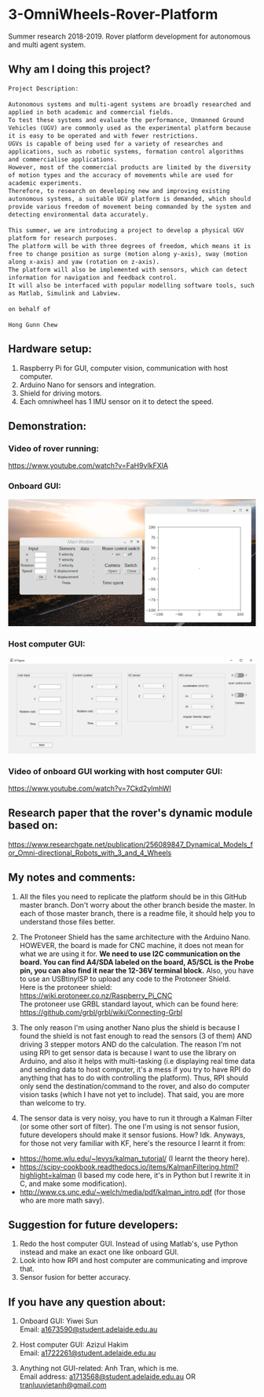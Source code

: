# 3-OmniWheels-Rover-Platform
Summer research 2018-2019. Rover platform development for autonomous and multi agent system.

## Why am I doing this project?
```
Project Description:

Autonomous systems and multi-agent systems are broadly researched and applied in both academic and commercial fields. 
To test these systems and evaluate the performance, Unmanned Ground Vehicles (UGV) are commonly used as the experimental platform because it is easy to be operated and with fewer restrictions. 
UGVs is capable of being used for a variety of researches and applications, such as robotic systems, formation control algorithms and commercialise applications. 
However, most of the commercial products are limited by the diversity of motion types and the accuracy of movements while are used for academic experiments.  
Therefore, to research on developing new and improving existing autonomous systems, a suitable UGV platform is demanded, which should provide various freedom of movement being commanded by the system and detecting environmental data accurately.

This summer, we are introducing a project to develop a physical UGV platform for research purposes. 
The platform will be with three degrees of freedom, which means it is free to change position as surge (motion along y-axis), sway (motion along x-axis) and yaw (rotation on z-axis). 
The platform will also be implemented with sensors, which can detect information for navigation and feedback control. 
It will also be interfaced with popular modelling software tools, such as Matlab, Simulink and Labview.

on behalf of

Hong Gunn Chew
```

## Hardware setup:
1. Raspberry Pi for GUI, computer vision, communication with host computer.
2. Arduino Nano for sensors and integration.
3. Shield for driving motors.
4. Each omniwheel has 1 IMU sensor on it to detect the speed.

## Demonstration:
### Video of rover running:
https://www.youtube.com/watch?v=FaH9vIkFXlA
### Onboard GUI:
![alt text](https://github.com/vitsensei/3-OmniWheels-Rover-Platform/blob/master/images/Onboard%20GUI.png)
### Host computer GUI:
![alt text](https://github.com/vitsensei/3-OmniWheels-Rover-Platform/blob/master/images/GUI_host.png)
### Video of onboard GUI working with host computer GUI:
https://www.youtube.com/watch?v=7Ckd2ylmhWI
## Research paper that the rover's dynamic module based on:
https://www.researchgate.net/publication/256089847_Dynamical_Models_for_Omni-directional_Robots_with_3_and_4_Wheels

## My notes and comments:
1. All the files you need to replicate the platform should be in this GitHub master branch. Don't worry about the other branch beside the master. In each of those master branch, there is a readme file, it should help you to understand those files better.

2. The Protoneer Shield has the same architecture with the Arduino Nano. HOWEVER, the board is made for CNC machine, it does not mean for what we are using it for. **We need to use I2C communication on the board. You can find A4/SDA labeled on the board, A5/SCL is the Probe pin, you can also find it near the 12-36V terminal block.** Also, you have to use an USBtinyISP to upload any code to the Protoneer Shield.  
Here is the protoneer shield: https://wiki.protoneer.co.nz/Raspberry_Pi_CNC  
The protoneer use GRBL standard layout, which can be found here: https://github.com/grbl/grbl/wiki/Connecting-Grbl  

3. The only reason I'm using another Nano plus the shield is because I found the shield is not fast enough to read the sensors (3 of them) AND driving 3 stepper motors AND do the calculation. The reason I'm not using RPI to get sensor data is because I want to use the library on Arduino, and also it helps with multi-tasking (i.e displaying real time data and sending data to host computer, it's a mess if you try to have RPI do anything that has to do with controlling the platform). Thus, RPI should only send the destination/command to the rover, and also do computer vision tasks (which I have not yet to include). That said, you are more than welcome to try.

4. The sensor data is very noisy, you have to run it through a Kalman Filter (or some other sort of filter). The one I'm using is not sensor fusion, future developers should make it sensor fusions. How? Idk.
Anyways, for those not very familiar with KF, here's the resource I learnt it from: 
- https://home.wlu.edu/~levys/kalman_tutorial/ (I learnt the theory here).
- https://scipy-cookbook.readthedocs.io/items/KalmanFiltering.html?highlight=kalman (I based my code here, it's in Python but I rewrite it in C, and make some modification).
- http://www.cs.unc.edu/~welch/media/pdf/kalman_intro.pdf (for those who are more math savy).
  
## Suggestion for future developers:
1. Redo the host computer GUI. Instead of using Matlab's, use Python instead and make an exact one like onboard GUI.
2. Look into how RPI and host computer are communicating and improve that.
3. Sensor fusion for better accuracy.

## If you have any question about:
1. Onboard GUI: Yiwei Sun  
Email: a1673590@student.adelaide.edu.au

2. Host computer GUI: Azizul Hakim  
Email: a1722261@student.adelaide.edu.au

3. Anything not GUI-related: Anh Tran, which is me.  
Email address: a1713568@student.adelaide.edu.au OR tranluuvietanh@gmail.com

